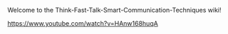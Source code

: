 Welcome to the Think-Fast-Talk-Smart-Communication-Techniques wiki!


https://www.youtube.com/watch?v=HAnw168huqA